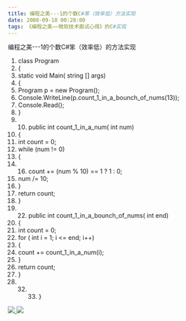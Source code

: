 ```yaml
---
title: 编程之美---1的个数C#笨（效率低）方法实现
date: 2008-09-18 00:28:00
tags: 《编程之美——微软技术面试心得》的C#实现
---
```

编程之美---1的个数C#笨（效率低）的方法实现

  1. class  Program 
  2. { 
  3. static  void  Main(  string  [] args) 
  4. { 
  5. Program p =  new  Program(); 
  6. Console.WriteLine(p.count_1_in_a_bounch_of_nums(13)); 
  7. Console.Read(); 
  8. } 
  9.   10. public  int  count_1_in_a_num(  int  num) 
  11. { 
  12. int  count = 0; 
  13. while  (num != 0) 
  14. { 
  15.   16. count += (num % 10) == 1 ? 1 : 0; 
  17. num /= 10; 
  18. } 
  19. return  count; 
  20. } 
  21.   22. public  int  count_1_in_a_bounch_of_nums(  int  end) 
  23. { 
  24. int  count = 0; 
  25. for  (  int  i = 1; i <= end; i++) 
  26. { 
  27. count += count_1_in_a_num(i); 
  28. } 
  29. return  count; 
  30. } 
  31.   32.   33. } 



[ ![](https://profile.csdnimg.cn/5/2/5/3_cuipengfei1)
![](https://g.csdnimg.cn/static/user-reg-year/1x/11.png)
](https://blog.csdn.net/cuipengfei1)





